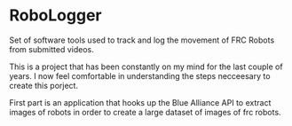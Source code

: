 # RoboLogger
Set of software tools used to track and log the movement of FRC Robots from submitted videos. 



This is a project that has been constantly on my mind for the last couple of years. I now feel comfortable in understanding the steps necceesary to create this porject.

First part is an application that hooks up the Blue Alliance API to extract images of robots in order to create a large dataset of images of frc robots.

